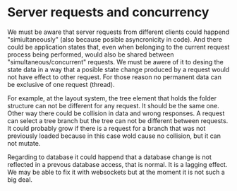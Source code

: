 Server requests and concurrency
===============================

We must be aware that server requests from different clients could happend "simiultaneously" (also because posible asyncronicity in code). And there could be application states that, even when belonging to the current request process being performed, would also be shared between "simultaneous/concurrent" requests. We must be awere of it to desing the state data in a way that a posible state change produced by a request would not have effect to other request. For those reason no permanent data can be exclusive of one request (thread).

For example, at the layout system, the tree element that holds the folder structure can not be different for any request. It should be the same one. Other way there could be collision in data and wrong responses. A request can select a tree branch but the tree can not be different between requests. It could probably grow if there is a request for a branch that was not previously loaded because in this case wold cause no collision, but it can not mutate.

Regarding to database it could happend that a database change is not reflected in a prevous database access, that is normal. It is a lagging effect. We may be able to fix it with websockets but at the moment it is not such a big deal.
